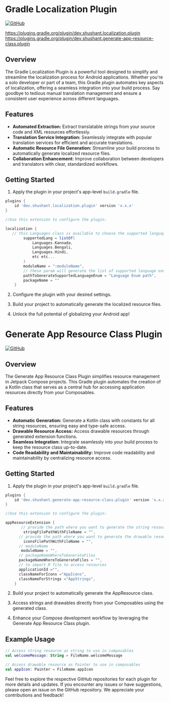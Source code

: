 # Gradle Localization Plugin

[![GitHub](https://img.shields.io/badge/GitHub-gradle--localization--plugin-blue)](https://github.com/dev-shushant/gradle-localization-plugin)

https://plugins.gradle.org/plugin/dev.shushant.localization.plugin
https://plugins.gradle.org/plugin/dev.shushant.generate-app-resource-class.plugin

## Overview

The Gradle Localization Plugin is a powerful tool designed to simplify and streamline the localization process for Android applications. Whether you're a solo developer or part of a team, this Gradle plugin automates key aspects of localization, offering a seamless integration into your build process. Say goodbye to tedious manual translation management and ensure a consistent user experience across different languages.

## Features

- **Automated Extraction:** Extract translatable strings from your source code and XML resources effortlessly.
- **Translation Service Integration:** Seamlessly integrate with popular translation services for efficient and accurate translations.
- **Automatic Resource File Generation:** Streamline your build process to automatically generate localized resource files.
- **Collaboration Enhancement:** Improve collaboration between developers and translators with clear, standardized workflows.

## Getting Started

1. Apply the plugin in your project's app-level `build.gradle` file.

```gradle
plugins {
    id 'dev.shushant.localization.plugin' version 'x.x.x'
}

//Use this extension to configure the plugin:

localization {
   // this Languages class is available to choose the supported language.
        supportedLang = listOf(
            Languages.Kannada,
            Languages.Bengali,
            Languages.Hindi,
            etc etc...
        )
        moduleName = ":moduleName",
        // these param will generate the list of supported language enum to your codebase
        pathToGenerateSupportedLanguageEnum = "Language Enum path",
        packageName = ""
    }
```

2. Configure the plugin with your desired settings.

3. Build your project to automatically generate the localized resource files.

4. Unlock the full potential of globalizing your Android app!


# Generate App Resource Class Plugin

[![GitHub](https://img.shields.io/badge/GitHub-generateAppResourceClass--plugin-blue)](https://github.com/dev-shushant/gradle-localization-plugin)

## Overview

The Generate App Resource Class Plugin simplifies resource management in Jetpack Compose projects. This Gradle plugin automates the creation of a Kotlin class that serves as a central hub for accessing application resources directly from your Composables.

## Features

- **Automatic Generation:** Generate a Kotlin class with constants for all string resources, ensuring easy and type-safe access.
- **Drawable Resource Access:** Access drawable resources through generated extension functions.
- **Seamless Integration:** Integrate seamlessly into your build process to keep the resource class up-to-date.
- **Code Readability and Maintainability:** Improve code readability and maintainability by centralizing resource access.

## Getting Started

1. Apply the plugin in your project's app-level `build.gradle` file.
```gradle
plugins {
    id 'dev.shushant.generate-app-resource-class.plugin' version 'x.x.x'
}

//Use this extension to configure the plugin:

appResourceExtension {
       // provide the path where you want to generate the string resource class file
        stringFilePathWithFileName = "",
      // provide the path where you want to generate the drawable resource class file
        iconsFilePathWithFileName = "",
      // moduleName
       moduleName = "",
      // packageNameWhereToGenerateFiles
      packageNameWhereToGenerateFiles = "",
      // to import R file to access resources
      applicationId ="",
      classNameForIcons ="AppIcons",
      classNameForStrings ="AppStrings",
    }
```

2. Build your project to automatically generate the AppResource class.

3. Access strings and drawables directly from your Composables using the generated class.

4. Enhance your Compose development workflow by leveraging the Generate App Resource Class plugin.

## Example Usage

```kotlin
// Access string resource as string to use in composables
val welcomeMessage: String = FileName.welcomeMessage

// Access drawable resource as Painter to use in composables 
val appIcon: Painter = FileName.appIcon
```

Feel free to explore the respective GitHub repositories for each plugin for more details and updates. If you encounter any issues or have suggestions, please open an issue on the GitHub repository. We appreciate your contributions and feedback!
